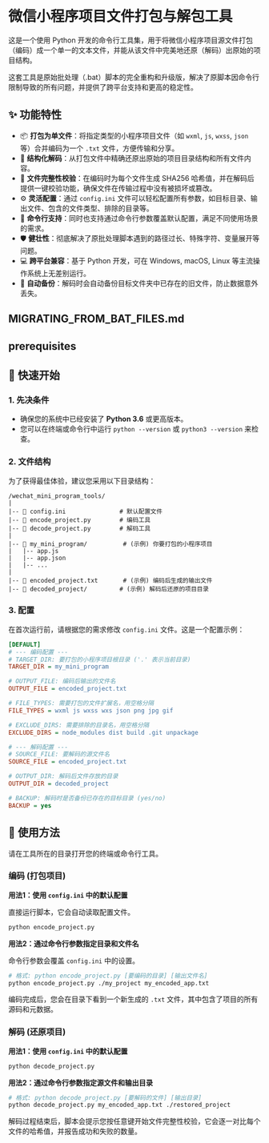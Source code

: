 # 微信小程序项目文件打包与解包工具

这是一个使用 Python 开发的命令行工具集，用于将微信小程序项目源文件打包（编码）成一个单一的文本文件，并能从该文件中完美地还原（解码）出原始的项目结构。

这套工具是原始批处理（.bat）脚本的完全重构和升级版，解决了原脚本因命令行限制导致的所有问题，并提供了跨平台支持和更高的稳定性。

## ✨ 功能特性

*   📦 **打包为单文件**：将指定类型的小程序项目文件（如 `wxml`, `js`, `wxss`, `json` 等）合并编码为一个 `.txt` 文件，方便传输和分享。
*   📂 **结构化解码**：从打包文件中精确还原出原始的项目目录结构和所有文件内容。
*   🔐 **文件完整性校验**：在编码时为每个文件生成 SHA256 哈希值，并在解码后提供一键校验功能，确保文件在传输过程中没有被损坏或篡改。
*   ⚙️ **灵活配置**：通过 `config.ini` 文件可以轻松配置所有参数，如目标目录、输出文件、包含的文件类型、排除的目录等。
*   🚀 **命令行支持**：同时也支持通过命令行参数覆盖默认配置，满足不同使用场景的需求。
*   🛡️ **健壮性**：彻底解决了原批处理脚本遇到的路径过长、特殊字符、变量展开等问题。
*   💻 **跨平台兼容**：基于 Python 开发，可在 Windows, macOS, Linux 等主流操作系统上无差别运行。
*   🔄 **自动备份**：解码时会自动备份目标文件夹中已存在的旧文件，防止数据意外丢失。

##  MIGRATING_FROM_BAT_FILES.md

##  prerequisites
## 🚀 快速开始

### 1. 先决条件

-   确保您的系统中已经安装了 **Python 3.6** 或更高版本。
-   您可以在终端或命令行中运行 `python --version` 或 `python3 --version` 来检查。

### 2. 文件结构

为了获得最佳体验，建议您采用以下目录结构：

```
/wechat_mini_program_tools/
|
|-- 📄 config.ini               # 默认配置文件
|-- 🐍 encode_project.py        # 编码工具
|-- 🐍 decode_project.py        # 解码工具
|
|-- 📁 my_mini_program/          # (示例) 你要打包的小程序项目
|   |-- app.js
|   |-- app.json
|   |-- ...
|
|-- 📝 encoded_project.txt       # (示例) 编码后生成的输出文件
|-- 📁 decoded_project/         # (示例) 解码后还原的项目目录
```

### 3. 配置

在首次运行前，请根据您的需求修改 `config.ini` 文件。这是一个配置示例：

```ini
[DEFAULT]
# --- 编码配置 ---
# TARGET_DIR: 要打包的小程序项目根目录 ('.' 表示当前目录)
TARGET_DIR = my_mini_program

# OUTPUT_FILE: 编码后输出的文件名
OUTPUT_FILE = encoded_project.txt

# FILE_TYPES: 需要打包的文件扩展名，用空格分隔
FILE_TYPES = wxml js wxss wxs json png jpg gif

# EXCLUDE_DIRS: 需要排除的目录名，用空格分隔
EXCLUDE_DIRS = node_modules dist build .git unpackage

# --- 解码配置 ---
# SOURCE_FILE: 要解码的源文件名
SOURCE_FILE = encoded_project.txt

# OUTPUT_DIR: 解码后文件存放的目录
OUTPUT_DIR = decoded_project

# BACKUP: 解码时是否备份已存在的目标目录 (yes/no)
BACKUP = yes
```

## 📖 使用方法

请在工具所在的目录打开您的终端或命令行工具。

### 编码 (打包项目)

**用法1：使用 `config.ini` 中的默认配置**

直接运行脚本，它会自动读取配置文件。

```bash
python encode_project.py
```

**用法2：通过命令行参数指定目录和文件名**

命令行参数会覆盖 `config.ini` 中的设置。

```bash
# 格式: python encode_project.py [要编码的目录] [输出文件名]
python encode_project.py ./my_project my_encoded_app.txt
```

编码完成后，您会在目录下看到一个新生成的 `.txt` 文件，其中包含了项目的所有源码和元数据。

### 解码 (还原项目)

**用法1：使用 `config.ini` 中的默认配置**

```bash
python decode_project.py
```

**用法2：通过命令行参数指定源文件和输出目录**

```bash
# 格式: python decode_project.py [要解码的文件] [输出目录]
python decode_project.py my_encoded_app.txt ./restored_project
```

解码过程结束后，脚本会提示您按任意键开始文件完整性校验，它会逐一对比每个文件的哈希值，并报告成功和失败的数量。
